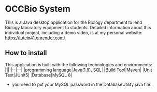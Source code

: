 # OCCBio System

This is a Java desktop application for the Biology department to lend Biology laboratory equipment to students. Detailed information about this individual project, including a demo video, is at my personal website: https://lutein41.onrender.com/



## How to install

This application is built with the following technologies and environments:
|||
|--|--|
|programming language|Java(1.8), SQL|
|Build Tool|Maven|
|Unit Test|JUnit5|
|Database|MySQL 8|

* you need to put your MySQL password in the DatabaseUtility.java file.